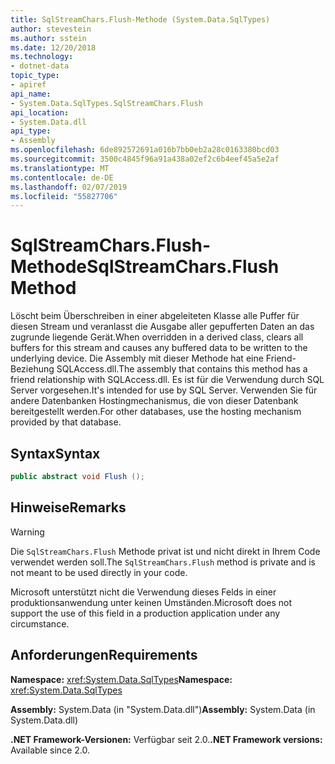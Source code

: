```yaml
---
title: SqlStreamChars.Flush-Methode (System.Data.SqlTypes)
author: stevestein
ms.author: sstein
ms.date: 12/20/2018
ms.technology:
- dotnet-data
topic_type:
- apiref
api_name:
- System.Data.SqlTypes.SqlStreamChars.Flush
api_location:
- System.Data.dll
api_type:
- Assembly
ms.openlocfilehash: 6de892572691a016b7bb0eb2a28c0163380bcd03
ms.sourcegitcommit: 3500c4845f96a91a438a02ef2c6b4eef45a5e2af
ms.translationtype: MT
ms.contentlocale: de-DE
ms.lasthandoff: 02/07/2019
ms.locfileid: "55827706"
---
```

# <a name="sqlstreamcharsflush-method"></a><span data-ttu-id="3452b-102">SqlStreamChars.Flush-Methode</span><span class="sxs-lookup"><span data-stu-id="3452b-102">SqlStreamChars.Flush Method</span></span>

<span data-ttu-id="3452b-103">Löscht beim Überschreiben in einer abgeleiteten Klasse alle Puffer für diesen Stream und veranlasst die Ausgabe aller gepufferten Daten an das zugrunde liegende Gerät.</span><span class="sxs-lookup"><span data-stu-id="3452b-103">When overridden in a derived class, clears all buffers for this stream and causes any buffered data to be written to the underlying device.</span></span> <span data-ttu-id="3452b-104">Die Assembly mit dieser Methode hat eine Friend-Beziehung SQLAccess.dll.</span><span class="sxs-lookup"><span data-stu-id="3452b-104">The assembly that contains this method has a friend relationship with SQLAccess.dll.</span></span> <span data-ttu-id="3452b-105">Es ist für die Verwendung durch SQL Server vorgesehen.</span><span class="sxs-lookup"><span data-stu-id="3452b-105">It's intended for use by SQL Server.</span></span> <span data-ttu-id="3452b-106">Verwenden Sie für andere Datenbanken Hostingmechanismus, die von dieser Datenbank bereitgestellt werden.</span><span class="sxs-lookup"><span data-stu-id="3452b-106">For other databases, use the hosting mechanism provided by that database.</span></span>

## <a name="syntax"></a><span data-ttu-id="3452b-107">Syntax</span><span class="sxs-lookup"><span data-stu-id="3452b-107">Syntax</span></span>

```csharp
public abstract void Flush ();
```

## <a name="remarks"></a><span data-ttu-id="3452b-108">Hinweise</span><span class="sxs-lookup"><span data-stu-id="3452b-108">Remarks</span></span>

> [!WARNING]
> <span data-ttu-id="3452b-109">Die `SqlStreamChars.Flush` Methode privat ist und nicht direkt in Ihrem Code verwendet werden soll.</span><span class="sxs-lookup"><span data-stu-id="3452b-109">The `SqlStreamChars.Flush` method is private and is not meant to be used directly in your code.</span></span>
>
> <span data-ttu-id="3452b-110">Microsoft unterstützt nicht die Verwendung dieses Felds in einer produktionsanwendung unter keinen Umständen.</span><span class="sxs-lookup"><span data-stu-id="3452b-110">Microsoft does not support the use of this field in a production application under any circumstance.</span></span>

## <a name="requirements"></a><span data-ttu-id="3452b-111">Anforderungen</span><span class="sxs-lookup"><span data-stu-id="3452b-111">Requirements</span></span>

<span data-ttu-id="3452b-112">**Namespace:** <xref:System.Data.SqlTypes></span><span class="sxs-lookup"><span data-stu-id="3452b-112">**Namespace:** <xref:System.Data.SqlTypes></span></span>

<span data-ttu-id="3452b-113">**Assembly:** System.Data (in "System.Data.dll")</span><span class="sxs-lookup"><span data-stu-id="3452b-113">**Assembly:** System.Data (in System.Data.dll)</span></span>

<span data-ttu-id="3452b-114">**.NET Framework-Versionen:** Verfügbar seit 2.0.</span><span class="sxs-lookup"><span data-stu-id="3452b-114">**.NET Framework versions:** Available since 2.0.</span></span>